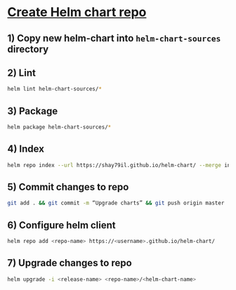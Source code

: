 # [Create Helm chart repo](https://medium.com/@mattiaperi/create-a-public-helm-chart-repository-with-github-pages-49b180dbb417)


## 1) Copy new helm-chart into `helm-chart-sources` directory
## 2) Lint
```bash
helm lint helm-chart-sources/*
```
## 3) Package
```bash
helm package helm-chart-sources/*
```
## 4) Index
```bash
helm repo index --url https://shay79il.github.io/helm-chart/ --merge index.yaml .
```
## 5) Commit changes to repo 
```bash
git add . && git commit -m “Upgrade charts” && git push origin master
```

## 6) Configure helm client
```bash
helm repo add <repo-name> https://<username>.github.io/helm-chart/
```

## 7) Upgrade changes to repo 
```bash
helm upgrade -i <release-name> <repo-name>/<helm-chart-name>
```